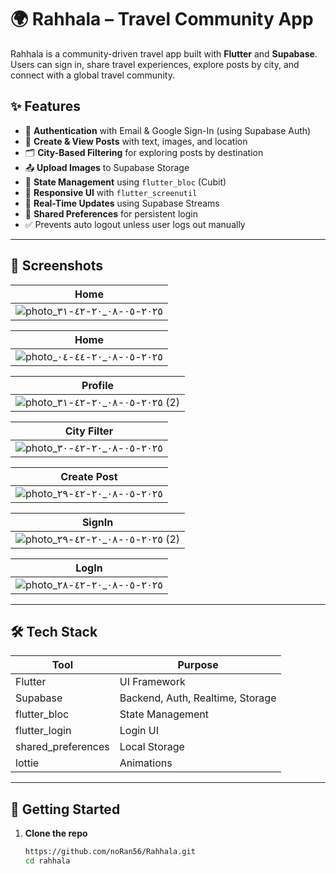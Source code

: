 # 🌍 Rahhala – Travel Community App

Rahhala is a community-driven travel app built with **Flutter** and **Supabase**. Users can sign in, share travel experiences, explore posts by city, and connect with a global travel community.

## ✨ Features

- 🔐 **Authentication** with Email & Google Sign-In (using Supabase Auth)
- 📝 **Create & View Posts** with text, images, and location
- 🗂️ **City-Based Filtering** for exploring posts by destination
- 📤 **Upload Images** to Supabase Storage
- 🧠 **State Management** using `flutter_bloc` (Cubit)
- 📱 **Responsive UI** with `flutter_screenutil`
- 🔁 **Real-Time Updates** using Supabase Streams
- 🧾 **Shared Preferences** for persistent login
- ✅ Prevents auto logout unless user logs out manually

---

## 📸 Screenshots

| Home | 
|----------------|
| ![photo_٢٠٢٥-٠٥-٠٨_٢٠-٤٢-٣١](https://github.com/user-attachments/assets/bceaa221-e5f7-4e02-b1f0-9f0e1bec025c)|

| Home | 
|----------------|
| ![photo_٢٠٢٥-٠٥-٠٨_٢٠-٤٤-٠٤](https://github.com/user-attachments/assets/f303889b-b404-4a1c-8cde-dd50af89b88d) |

| Profile |
|----------------|
| ![photo_٢٠٢٥-٠٥-٠٨_٢٠-٤٢-٣١ (2)](https://github.com/user-attachments/assets/ac7e8f29-6a32-4d60-a103-9eebdfd33b1a)|

| City Filter |
|-------------|
| ![photo_٢٠٢٥-٠٥-٠٨_٢٠-٤٢-٣٠](https://github.com/user-attachments/assets/30790df3-59f5-4800-a66a-6f8525f97df8) |  

| Create Post  | 
|----------------|
| ![photo_٢٠٢٥-٠٥-٠٨_٢٠-٤٢-٢٩](https://github.com/user-attachments/assets/23d112ff-66e6-43ee-9ddb-b80a8244283d)|






| SignIn | 
|----------------|
| ![photo_٢٠٢٥-٠٥-٠٨_٢٠-٤٢-٢٩ (2)](https://github.com/user-attachments/assets/ff4a3d3e-2456-4b19-85b6-575c09c89c28) |

| LogIn | 
|----------------|
| ![photo_٢٠٢٥-٠٥-٠٨_٢٠-٤٢-٢٨](https://github.com/user-attachments/assets/ff1d52a2-2732-4f28-931c-bd63b8f6507a) |




---

## 🛠️ Tech Stack

| Tool              | Purpose                                 |
|-------------------|------------------------------------------|
| Flutter           | UI Framework                            |
| Supabase          | Backend, Auth, Realtime, Storage        |
| flutter_bloc      | State Management                        |
| flutter_login     | Login UI                                |
| shared_preferences| Local Storage                           |
| lottie            | Animations                              |
 

---

## 🚀 Getting Started

1. **Clone the repo**
   ```bash
   https://github.com/noRan56/Rahhala.git
   cd rahhala
